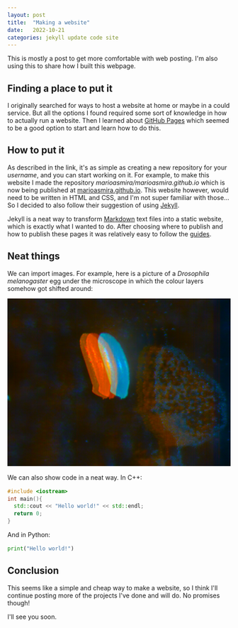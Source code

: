 ```yaml
---
layout: post
title:  "Making a website"
date:   2022-10-21
categories: jekyll update code site
---
```


This is mostly a post to get more comfortable with web posting.
I'm also using this to share how I built this webpage.

## Finding a place to put it

I originally searched for ways to host a website at home or maybe in a could service.
But all the options I found required some sort of knowledge in how to actually run a website.
Then I learned about [GitHub Pages][github-pages] which seemed to be a good option to start and learn how to do this.

## How to put it

As described in the link, it's as simple as creating a new repository for your *username*, and you can start working on it.
For example, to make this website I made the repository *marioasmira/marioasmira.github.io* which is now being published at [marioasmira.github.io][this].
This website however, would need to be written in HTML and CSS, and I'm not super familiar with those...
So I decided to also follow their suggestion of using [Jekyll][jekyll].

Jekyll is a neat way to transform [Markdown][markdown-wiki] text files into a static website, which is exactly what I wanted to do.
After choosing where to publish and how to publish these pages it was relatively easy to follow the [guides][jekyll-guide].

## Neat things

We can import images.
For example, here is a picture of a *Drosophila melanogaster* egg under the microscope in which the colour layers somehow got shifted around:

![egg](/assets/images/1_ant_28_45.png)

We can also show code in a neat way.
In C++:

``` c++
#include <iostream>
int main(){
  std::cout << "Hello world!" << std::endl;
  return 0;
}
```

And in Python:

``` python
print("Hello world!")
```

## Conclusion

This seems like a simple and cheap way to make a website, so I think I'll continue posting more of the projects I've done and will do.
No promises though!

I'll see you soon.

[this]: https://marioasmira.github.io/
[github-pages]: https://pages.github.com/
[jekyll]: https://jekyllrb.com/
[markdown-wiki]: https://en.wikipedia.org/wiki/Markdown
[jekyll-guide]: https://docs.github.com/en/pages/setting-up-a-github-pages-site-with-jekyll/creating-a-github-pages-site-with-jekyll
